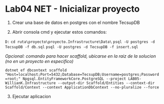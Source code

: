# Lab04 NET - Inicializar proyecto

1. Crear una base de datos en postgres con el nombre TecsupDB

2. Abrir consola cmd y ejecutar estos comandos:

`D:`
`cd ruta\proyecto\proyecto.Infrastructure\Data\`
`psql -U postgres -d TecsupDB -f db.sql`
`psql -U postgres -d TecsupDB -f insert.sql`

_Opcional: comando para hacer scaffold, ubicarse en la raiz de la solucion (no en un proyecto en especifico)_

`dotnet ef dbcontext scaffold "Host=localhost;Port=5432;Database=TecsupDB;Username=postgres;Password=root;" Npgsql.EntityFrameworkCore.PostgreSQL --project LAB05-WillianK.Infrastructure --output-dir Scaffold/Entities --context-dir Scaffold/Context --context ApplicationDbContext --no-pluralize --force`


3. Ejecutar aplicacion